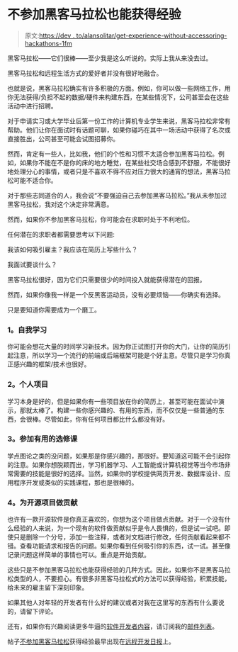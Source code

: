 # 不参加黑客马拉松也能获得经验

> 原文:[https://dev . to/alansolitar/get-experience-without-accessoring-hackathons-1fm](https://dev.to/alansolitar/getting-experience-without-attending-hackathons-1fm)

黑客马拉松——它们很棒——至少我是这么听说的。实际上我从来没去过。

黑客马拉松和远程生活方式的爱好者并没有很好地融合。

也就是说，黑客马拉松确实有许多积极的方面。例如，你可以做一些网络工作，用你无法获得/负担不起的数据/硬件来构建东西，在某些情况下，公司甚至会在这些活动中进行招聘。

对于申请实习或大学毕业后第一份工作的计算机专业学生来说，黑客马拉松非常有帮助。他们让你在面试时有话题可聊，如果你碰巧在其中一场活动中获得了名次或直接胜出，公司甚至可能会试图招募你。

然而，肯定有一些人，比如我，他们的个性和习惯不太适合参加黑客马拉松。例如，如果你不能在不是你的床的地方睡觉，在某些社交场合感到不舒服，不能很好地处理分心的事情，或者只是不喜欢不得不应对压力很大的通宵的想法，黑客马拉松可能不适合你。

对于那些志同道合的人，我会说“不要强迫自己去参加黑客马拉松。”我从未参加过黑客马拉松，我对这个决定非常满意。

然而，如果你不参加黑客马拉松，你可能会在求职时处于不利地位。

任何潜在的求职者都需要思考以下问题:

我该如何吸引雇主？我应该在简历上写些什么？

我面试要谈什么？

黑客马拉松很好，因为它们只需要很少的时间投入就能获得潜在的回报。

然而，如果你像我一样是一个反黑客运动员，没有必要烦恼——你确实有选择。

只是要知道你需要成为一个磨工。

### [](#1-self-learning)1。自我学习

你可能会想花大量的时间学习新技术。因为你正试图打开你的大门，让你的简历引起注意，所以学习一个流行的前端或后端框架可能是个好主意。尽管只是学习你真正感兴趣的框架/技术也很好。

### [](#2-personal-projects)2。个人项目

学习本身是好的，但是如果你有一些项目放在你的简历上，甚至可能在面试中演示，那就太棒了。构建一些你感兴趣的、有用的东西，而不仅仅是一些普通的东西，会很棒。尽管如此，你有任何项目都比什么都没有好。

### [](#3take-useful-electives)3。参加有用的选修课

学点图论之类的没问题，如果那是你感兴趣的，那很好。要知道这可能不会引起你的注意。如果你想脱颖而出，学习机器学习、人工智能或计算机视觉等当今市场非常需要的技能是很好的选择。当然，如果你的学校提供网页开发、数据库设计、应用程序开发或类似的实践课程，那也是很棒的。

### [](#4-contribute-to-an-open-source-project)4。为开源项目做贡献

也许有一款开源软件是你真正喜欢的，你想为这个项目做点贡献。对于一个没有什么经验的人来说，为一个现有的软件做贡献似乎是令人畏惧的，但是试一试吧。即使只是删除一个分号，添加一些注释，或者对文档进行修改，任何贡献看起来都不错。查看功能请求和报告的问题。如果你看到任何吸引你的东西，试一试。甚至像记录问题这样简单的事情也可以。重点是开始贡献。

这些只是不参加黑客马拉松也能获得经验的几种方式。因此，如果你不是黑客马拉松类型的人，不要担心。有很多非黑客马拉松式的方法可以获得经验，积累技能，给未来的雇主留下深刻印象。

如果其他人对年轻的开发者有什么好的建议或者对我在这里写的东西有什么要说的，请留下评论。

还有，如果你有兴趣阅读更多牛逼的[软件开发者内容](https://remotedevdaily.com/category/lifestyle/)，请订阅我的[邮件列表](https://remotedevdaily.com/subscribe/)。

帖子[不参加黑客马拉松](https://remotedevdaily.com/getting-experience-without-attending-hackathons/)获得经验最早出现在[远程开发日报](https://remotedevdaily.com)上。